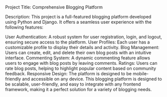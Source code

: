 Project Title: Comprehensive Blogging Platform

Description:
This project is a full-featured blogging platform developed using Python and Django. It offers a seamless user experience with the following features:

User Authentication: A robust system for user registration, login, and logout, ensuring secure access to the platform.
User Profiles: Each user has a customizable profile to display their details and activity.
Blog Management: Users can create, edit, and delete their own blog posts with an intuitive interface.
Commenting System: A dynamic commenting feature allows users to engage with blog posts by leaving comments.
Ratings: Users can rate blog posts, helping to highlight popular content based on community feedback.
Responsive Design: The platform is designed to be mobile-friendly and accessible on any device.
This blogging platform is designed to be scalable, user-friendly, and easy to integrate with any frontend framework, making it a perfect solution for a variety of blogging needs.
